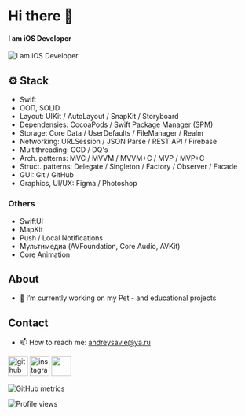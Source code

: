 # Hi there 👋
#### I am iOS Developer
![I am iOS Developer](https://camo.githubusercontent.com/fb9f8045c2a49eec15a7608a6dcac8928a9f92e45bebab3619c9bec17a443c1a/68747470733a2f2f322e62702e626c6f6773706f742e636f6d2f2d45696763415342354b37492f5735373454727a357461492f41414141414141414150452f326967686d464c58576334543679386a6f62595f4c6f4271756930537549364177434c63424741732f73313630302f4b656c6c616e253235324241742532353242576f726b2e676966)


## ⚙️ Stack

- Swift
- ООП, SOLID
- Layout: UIKit / AutoLayout / SnapKit / Storyboard
- Dependensies: CocoaPods / Swift Package Manager (SPM)
- Storage: Core Data / UserDefaults / FileManager / Realm
- Networking: URLSession / JSON Parse / REST API / Firebase
- Multithreading: GCD / DQ's
- Arch. patterns: MVC / MVVM / MVVM+C / MVP / MVP+C
- Struct. patterns: Delegate / Singleton / Factory / Observer / Facade
- GUI: Git / GitHub
- Graphics, UI/UX: Figma / Photoshop

### Others

- SwiftUI
- MapKit
- Push / Local Notifications
- Мультимедиа (AVFoundation, Core Audio, AVKit)
- Core Animation


## About
- 🔭 I’m currently working on my Pet - and educational projects

## Contact
- 📫 How to reach me: andreysavie@ya.ru 


[<img src='https://cdn.jsdelivr.net/npm/simple-icons@7.4.0/icons/github.svg' alt='github' height='40'>](https://github.com/andreysavie)  [<img src='https://cdn.jsdelivr.net/npm/simple-icons@7.4.0/icons/instagram.svg' alt='instagram' height='40'>](https://www.instagram.com/andreysavie/)  [<img src='https://cdn.jsdelivr.net/npm/simple-icons@7.4.0/icons/telegram.svg' height='40'>](https://www.t.me/andreysavie)  

![GitHub metrics](https://metrics.lecoq.io/andreysavie)  

![Profile views](https://gpvc.arturio.dev/andreysavie)  
